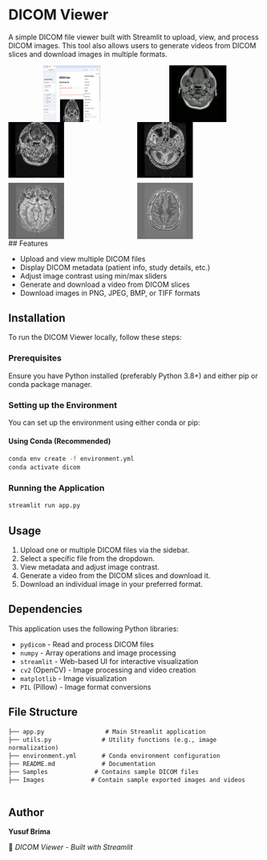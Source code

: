 # DICOM Viewer

A simple DICOM file viewer built with Streamlit to upload, view, and process DICOM images. This tool also allows users to generate videos from DICOM slices and download images in multiple formats.


<div style="display: flex; justify-content: space-between;">
  <div style="flex: 1; display: flex; justify-content: center;">
    <img src="images/app_preview.png" alt="App Demo" style="width:45%; height:auto;">
  </div> 

  <div style="flex: 1; display: flex; justify-content: center;">
    <img src="images/output.gif" alt="Video Demo" style="width:45%; height:auto;">
  </div>
</div>



<!-- display the giff  within a div
<div style="display: flex; justify-content: center;">
  <img src="images/output.gif" alt="Video Demo" style="width: 512px; height: 512px;">
</div>  -->

<!-- display 4 images in a 2x2 grid -->
<div style="display: grid; grid-template-columns: repeat(2, 1fr); gap: 10px;">
  <img src="images/brain_001.jpg" alt="Image 1" style="width: 45%; height: auto;">
  <img src="images/brain_005.jpg" alt="Image 2" style="width: 45%; height: auto;">
  <img src="images/brain_010.jpg" alt="Image 3" style="width: 45%; height: auto;">
  <img src="images/brain_017.jpg" alt="Image 4" style="width: 45%; height: auto;">
</div>
## Features

- Upload and view multiple DICOM files
- Display DICOM metadata (patient info, study details, etc.)
- Adjust image contrast using min/max sliders
- Generate and download a video from DICOM slices
- Download images in PNG, JPEG, BMP, or TIFF formats

## Installation

To run the DICOM Viewer locally, follow these steps:

### Prerequisites
Ensure you have Python installed (preferably Python 3.8+) and either pip or conda package manager.

### Setting up the Environment

You can set up the environment using either conda or pip:

#### Using Conda (Recommended)
```bash
conda env create -f environment.yml
conda activate dicom
```

### Running the Application

```bash
streamlit run app.py
```

## Usage

1. Upload one or multiple DICOM files via the sidebar.
2. Select a specific file from the dropdown.
3. View metadata and adjust image contrast.
4. Generate a video from the DICOM slices and download it.
5. Download an individual image in your preferred format.

## Dependencies

This application uses the following Python libraries:
- `pydicom` - Read and process DICOM files
- `numpy` - Array operations and image processing
- `streamlit` - Web-based UI for interactive visualization
- `cv2` (OpenCV) - Image processing and video creation
- `matplotlib` - Image visualization
- `PIL` (Pillow) - Image format conversions

## File Structure
```
├── app.py                 # Main Streamlit application
├── utils.py              # Utility functions (e.g., image normalization)
├── environment.yml       # Conda environment configuration
├── README.md             # Documentation
├── Samples             # Contains sample DICOM files
├── Images             # Contain sample exported images and videos


```

## Author

**Yusuf Brima**

🚀 *DICOM Viewer - Built with Streamlit*